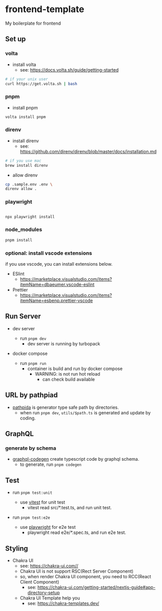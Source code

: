 # frontend-template

My boilerplate for frontend

## Set up

### volta

- install volta
  - see: <https://docs.volta.sh/guide/getting-started>

```bash
# if your unix user
curl https://get.volta.sh | bash
```

### pnpm

- install pnpm

```bash
volta install pnpm
```

### direnv

- install direnv
  - see: <https://github.com/direnv/direnv/blob/master/docs/installation.md>

```bash
# if you use mac
brew install direnv
```

- allow direnv

```bash
cp .sample.env .env \
direnv allow .
```

### playwright

```bash

npx playwright install

```

### node_modules

```bash
pnpm install
```

### optional: install vscode extensions

if you use vscode, you can install extensions below.

- ESlint
  - <https://marketplace.visualstudio.com/items?itemName=dbaeumer.vscode-eslint>
- Prettier
  - <https://marketplace.visualstudio.com/items?itemName=esbenp.prettier-vscode>

## Run Server

- dev server
  - run `pnpm dev`
    - dev server is running by turbopack

- docker compose
  - run `pnpm run`
    - container is build and run by docker compose
      - WARNING: is not run hot reload
        - can check build available

## URL by pathpiad

- [pathpida](https://github.com/aspida/pathpida) is generator type safe path by directories.
  - when run `pnpm dev`, `utils/$path.ts` is generated and update by coding.

## GraphQL

### generate by schema

- [graphql-codegen](https://github.com/dotansimha/graphql-code-generator) create typescript code by graphql schema.
  - to generate, run `pnpm codegen`

## Test

- run `pnpm test:unit`
  - use [vitest](https://vitest.dev/) for unit test
    - vitest read src/*.test.ts, and run unit test.

- run `pnpm test:e2e`
  - use [playwright](https://playwright.dev/) for e2e test
    - playwright read e2e/*.spec.ts, and run e2e test.

## Styling

- Chakra UI
  - see: <https://chakra-ui.com//>
  - Chakra UI is not support RSC(Rect Server Component)
  - so, when render Chakra UI component, you need to RCC(React Client Component)
    - see: <https://chakra-ui.com/getting-started/nextjs-guide#app-directory-setup>
  - Chakra UI Template help you
    - see: <https://chakra-templates.dev/>
